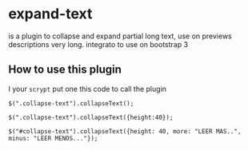 # expand-text
is a plugin to collapse and expand partial long text, use on previews descriptions very long. integrato to use on bootstrap 3

## How to use this plugin

I your `scrypt` put one this code to call the plugin

```
$(".collapse-text").collapseText();

$(".collapse-text").collapseText({height:40});

$("#collapse-text").collapseText({height: 40, more: "LEER MAS..", minus: "LEER MENOS..."});
```
